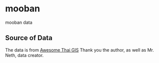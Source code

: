 # mooban
mooban data

## Source of Data

The data is from [Awesome Thai GIS](https://github.com/pnphannisa/awesome-thai-gis) Thank you the author, as well as Mr. Neth, data creator.